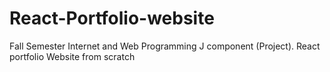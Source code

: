 # React-Portfolio-website
Fall Semester Internet and Web Programming J component (Project). React portfolio Website from scratch 
